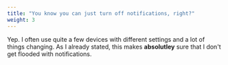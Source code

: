 ```yaml
---
title: "You know you can just turn off notifications, right?"
weight: 3
---
```


Yep. I often use quite a few devices with different settings and a lot of things changing. As I already stated, this makes **absolutley** sure that I don't get flooded with notifications.
